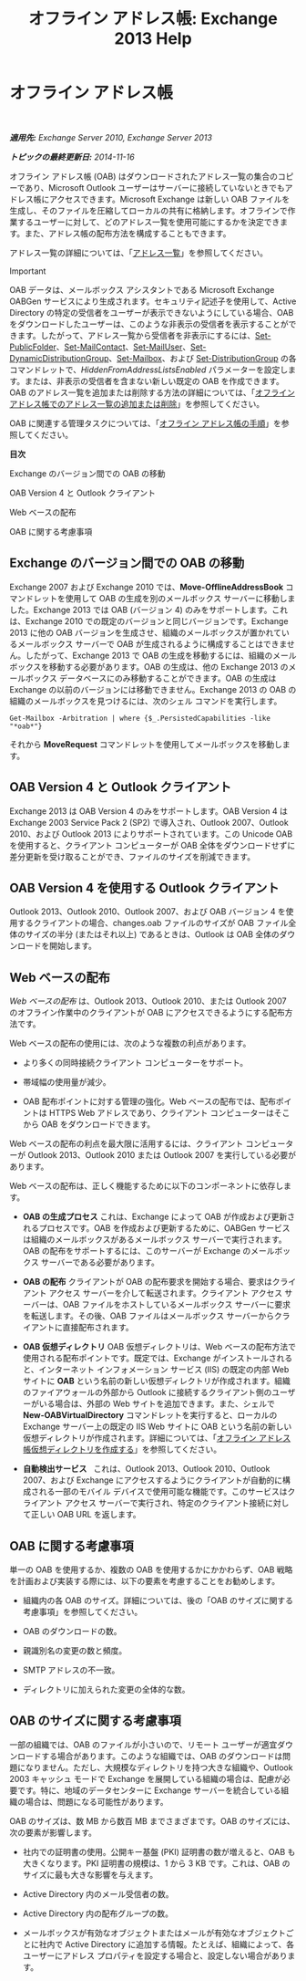 ﻿---
title: 'オフライン アドレス帳: Exchange 2013 Help'
TOCTitle: オフライン アドレス帳
ms:assetid: a6bcb072-4ab9-400e-a5d0-c05264629097
ms:mtpsurl: https://technet.microsoft.com/ja-jp/library/Bb232155(v=EXCHG.150)
ms:contentKeyID: 49896399
ms.date: 04/24/2018
mtps_version: v=EXCHG.150
ms.translationtype: HT
---

# オフライン アドレス帳

 

_**適用先:** Exchange Server 2010, Exchange Server 2013_

_**トピックの最終更新日:** 2014-11-16_

オフライン アドレス帳 (OAB) はダウンロードされたアドレス一覧の集合のコピーであり、Microsoft Outlook ユーザーはサーバーに接続していないときでもアドレス帳にアクセスできます。Microsoft Exchange は新しい OAB ファイルを生成し、そのファイルを圧縮してローカルの共有に格納します。オフラインで作業するユーザーに対して、どのアドレス一覧を使用可能にするかを決定できます。また、アドレス帳の配布方法を構成することもできます。

アドレス一覧の詳細については、「[アドレス一覧](address-lists-exchange-2013-help.md)」を参照してください。


> [!IMPORTANT]
> OAB データは、メールボックス アシスタントである Microsoft Exchange OABGen サービスにより生成されます。セキュリティ記述子を使用して、Active Directory の特定の受信者をユーザーが表示できないようにしている場合、OAB をダウンロードしたユーザーは、このような非表示の受信者を表示することができます。したがって、アドレス一覧から受信者を非表示にするには、<A href="https://technet.microsoft.com/ja-jp/library/aa998596(v=exchg.150)">Set-PublicFolder</A>、<A href="https://technet.microsoft.com/ja-jp/library/aa995950(v=exchg.150)">Set-MailContact</A>、<A href="https://technet.microsoft.com/ja-jp/library/aa995971(v=exchg.150)">Set-MailUser</A>、<A href="https://technet.microsoft.com/ja-jp/library/bb123796(v=exchg.150)">Set-DynamicDistributionGroup</A>、<A href="https://technet.microsoft.com/ja-jp/library/bb123981(v=exchg.150)">Set-Mailbox</A>、および <A href="https://technet.microsoft.com/ja-jp/library/bb124955(v=exchg.150)">Set-DistributionGroup</A> の各コマンドレットで、<EM>HiddenFromAddressListsEnabled</EM> パラメーターを設定します。または、非表示の受信者を含まない新しい既定の OAB を作成できます。OAB のアドレス一覧を追加または削除する方法の詳細については、「<A href="add-an-address-list-to-or-remove-an-address-list-from-an-offline-address-book-exchange-2013-help.md">オフライン アドレス帳でのアドレス一覧の追加または削除</A>」を参照してください。



OAB に関連する管理タスクについては、「[オフライン アドレス帳の手順](offline-address-book-procedures-exchange-2013-help.md)」を参照してください。

**目次**

Exchange のバージョン間での OAB の移動

OAB Version 4 と Outlook クライアント

Web ベースの配布

OAB に関する考慮事項

## Exchange のバージョン間での OAB の移動

Exchange 2007 および Exchange 2010 では、**Move-OfflineAddressBook** コマンドレットを使用して OAB の生成を別のメールボックス サーバーに移動しました。Exchange 2013 では OAB (バージョン 4) のみをサポートします。これは、Exchange 2010 での既定のバージョンと同じバージョンです。Exchange 2013 に他の OAB バージョンを生成させ、組織のメールボックスが置かれているメールボックス サーバーで OAB が生成されるように構成することはできません。したがって、Exchange 2013 で OAB の生成を移動するには、組織のメールボックスを移動する必要があります。OAB の生成は、他の Exchange 2013 のメールボックス データベースにのみ移動することができます。OAB の生成は Exchange の以前のバージョンには移動できません。Exchange 2013 の OAB の組織のメールボックスを見つけるには、次のシェル コマンドを実行します。

    Get-Mailbox -Arbitration | where {$_.PersistedCapabilities -like "*oab*"}

それから **MoveRequest** コマンドレットを使用してメールボックスを移動します。

## OAB Version 4 と Outlook クライアント

Exchange 2013 は OAB Version 4 のみをサポートします。OAB Version 4 は Exchange 2003 Service Pack 2 (SP2) で導入され、Outlook 2007、Outlook 2010、および Outlook 2013 によりサポートされています。この Unicode OAB を使用すると、クライアント コンピューターが OAB 全体をダウンロードせずに差分更新を受け取ることができ、ファイルのサイズを削減できます。

## OAB Version 4 を使用する Outlook クライアント

Outlook 2013、Outlook 2010、Outlook 2007、および OAB バージョン 4 を使用するクライアントの場合、changes.oab ファイルのサイズが OAB ファイル全体のサイズの半分 (またはそれ以上) であるときは、Outlook は OAB 全体のダウンロードを開始します。

## Web ベースの配布

*Web ベースの配布* は、Outlook 2013、Outlook 2010、または Outlook 2007 のオフライン作業中のクライアントが OAB にアクセスできるようにする配布方法です。

Web ベースの配布の使用には、次のような複数の利点があります。

  - より多くの同時接続クライアント コンピューターをサポート。

  - 帯域幅の使用量が減少。

  - OAB 配布ポイントに対する管理の強化。Web ベースの配布では、配布ポイントは HTTPS Web アドレスであり、クライアント コンピューターはそこから OAB をダウンロードできます。

Web ベースの配布の利点を最大限に活用するには、クライアント コンピューターが Outlook 2013、Outlook 2010 または Outlook 2007 を実行している必要があります。

Web ベースの配布は、正しく機能するために以下のコンポーネントに依存します。

  - **OAB の生成プロセス** これは、Exchange によって OAB が作成および更新されるプロセスです。OAB を作成および更新するために、OABGen サービスは組織のメールボックスがあるメールボックス サーバーで実行されます。OAB の配布をサポートするには、このサーバーが Exchange のメールボックス サーバーである必要があります。

  - **OAB の配布** クライアントが OAB の配布要求を開始する場合、要求はクライアント アクセス サーバーを介して転送されます。クライアント アクセス サーバーは、OAB ファイルをホストしているメールボックス サーバーに要求を転送します。その後、OAB ファイルはメールボックス サーバーからクライアントに直接配布されます。

  - **OAB 仮想ディレクトリ** OAB 仮想ディレクトリは、Web ベースの配布方法で使用される配布ポイントです。既定では、Exchange がインストールされると、インターネット インフォメーション サービス (IIS) の既定の内部 Web サイトに **OAB** という名前の新しい仮想ディレクトリが作成されます。組織のファイアウォールの外部から Outlook に接続するクライアント側のユーザーがいる場合は、外部の Web サイトを追加できます。また、シェルで **New-OABVirtualDirectory** コマンドレットを実行すると、ローカルの Exchange サーバー上の既定の IIS Web サイトに OAB という名前の新しい仮想ディレクトリが作成されます。詳細については、「[オフライン アドレス帳仮想ディレクトリを作成する](create-an-offline-address-book-virtual-directory-exchange-2013-help.md)」を参照してください。

  - **自動検出サービス**   これは、Outlook 2013、Outlook 2010、Outlook 2007、および Exchange にアクセスするようにクライアントが自動的に構成される一部のモバイル デバイスで使用可能な機能です。このサービスはクライアント アクセス サーバーで実行され、特定のクライアント接続に対して正しい OAB URL を返します。

## OAB に関する考慮事項

単一の OAB を使用するか、複数の OAB を使用するかにかかわらず、OAB 戦略を計画および実装する際には、以下の要素を考慮することをお勧めします。

  - 組織内の各 OAB のサイズ。詳細については、後の「OAB のサイズに関する考慮事項」を参照してください。

  - OAB のダウンロードの数。

  - 親識別名の変更の数と頻度。

  - SMTP アドレスの不一致。

  - ディレクトリに加えられた変更の全体的な数。

## OAB のサイズに関する考慮事項

一部の組織では、OAB のファイルが小さいので、リモート ユーザーが適宜ダウンロードする場合があります。このような組織では、OAB のダウンロードは問題になりません。ただし、大規模なディレクトリを持つ大きな組織や、Outlook 2003 キャッシュ モードで Exchange を展開している組織の場合は、配慮が必要です。特に、地域のデータセンターに Exchange サーバーを統合している組織の場合は、問題になる可能性があります。

OAB のサイズは、数 MB から数百 MB までさまざまです。OAB のサイズには、次の要素が影響します。

  - 社内での証明書の使用。公開キー基盤 (PKI) 証明書の数が増えると、OAB も大きくなります。PKI 証明書の規模は、1 から 3 KB です。これは、OAB のサイズに最も大きな影響を与えます。

  - Active Directory 内のメール受信者の数。

  - Active Directory 内の配布グループの数。

  - メールボックスが有効なオブジェクトまたはメールが有効なオブジェクトごとに社内で Active Directory に追加する情報。たとえば、組織によって、各ユーザーにアドレス プロパティを設定する場合と、設定しない場合があります。


